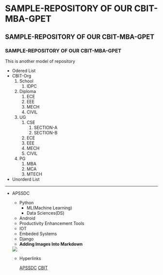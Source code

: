 # SAMPLE-REPOSITORY OF OUR CBIT-MBA-GPET
## SAMPLE-REPOSITORY OF OUR CBIT-MBA-GPET
### SAMPLE-REPOSITORY OF OUR CBIT-MBA-GPET
This is another model of repository
* Odered List
* CBIT-Org
    1. School
        1. IDPC
    2. Diploma
        1. ECE
        2. EEE
        3. MECH
        4. CIVIL
    3. UG
        1. CSE
            1. SECTION-A
            2. SECTION-B
        2. ECE
        3. EEE
        4. MECH
        5. CIVIL
    4. PG
        1. MBA
        2. MCA
        3. MTECH
 * Unorderd List
 ----------------------------------------------------------------------------
 * APSSDC
     - Python
        - ML(Machine Learning)
        - Data Sciences(DS)     
     - Android
     - Productivity Enhancement Tools
     - IOT
     - Embeded Systems 
     - Django
    * **Adding Images Into Markdown**
    <img src="https://resultsnew.com/wp-content/uploads/2018/03/CBIT-VBIT-Proddatur-Admissions.jpg">
    
    * Hyperlinks
    
      [APSSDC](https://www.apssdc.in/home/)
      [CBIT](http://cbit.edu.in/)
